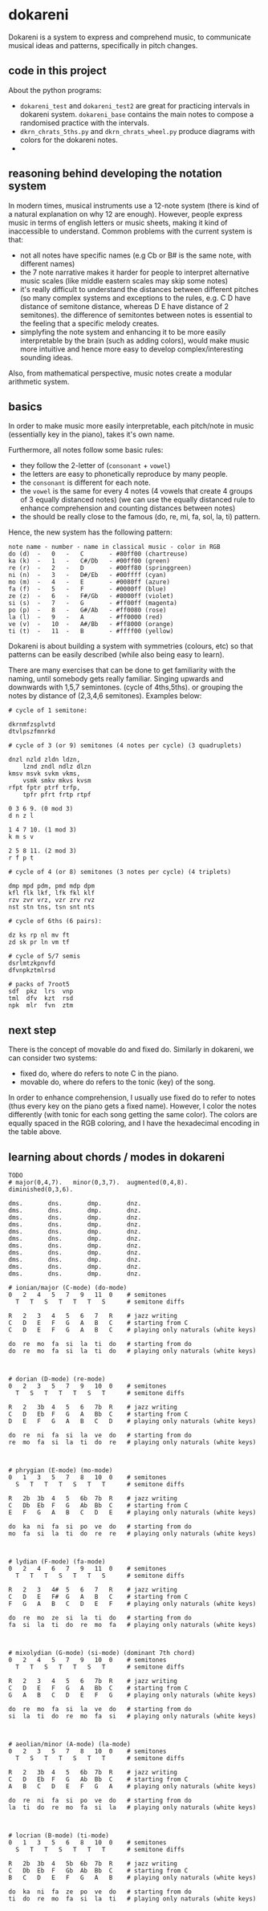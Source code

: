 # dokareni

Dokareni is a system to express and comprehend music, to communicate musical ideas and patterns, specifically in pitch changes. 

## code in this project

About the python programs:
* `dokareni_test` and `dokareni_test2` are great for practicing intervals in dokareni system. `dokareni_base` contains the main notes to compose a randomised practice with the intervals.
* `dkrn_chrats_5ths.py` and `dkrn_chrats_wheel.py` produce diagrams with colors for the dokareni notes.
* 

## reasoning behind developing the notation system

In modern times, musical instruments use a 12-note system (there is kind of a natural explanation on why 12 are enough). However, people express music in terms of english letters or music sheets, making it kind of inaccessible to understand. Common problems with the current system is that:
* not all notes have specific names (e.g Cb or B# is the same note, with different names)
* the 7 note narrative makes it harder for people to interpret alternative music scales (like middle eastern scales may skip some notes)
* it's really difficult to understand the distances between different pitches (so many complex systems and exceptions to the rules, e.g. C D have distance of semitone distance, whereas D E have distance of 2 semitones). the difference of semitontes between notes is essential to the feeling that a specific melody creates.
* simplyfing the note system and enhancing it to be more easily interpretable by the brain (such as adding colors), would make music more intuitive and hence more easy to develop complex/interesting sounding ideas.

Also, from mathematical perspective, music notes create a modular arithmetic system.

## basics

In order to make music more easily interpretable, each pitch/note in music (essentially key in the piano), takes it's own name. 

Furthermore, all notes follow some basic rules:
* they follow the 2-letter of (`consonant` + `vowel`)
* the letters are easy to phonetically reproduce by many people. 
* the `consonant` is different for each note.
* the `vowel` is the same for every 4 notes (4 vowels that create 4 groups of 3 equally distanced notes) (we can use the equally distanced rule to enhance comprehension and counting distances between notes) 
* the should be really close to the famous (do, re, mi, fa, sol, la, ti) pattern.

Hence, the new system has the following pattern:
```
note name - number - name in classical music - color in RGB
do (d)  -   0   -   C       - #80ff00 (chartreuse)
ka (k)  -   1   -   C#/Db   - #00ff00 (green)
re (r)  -   2   -   D       - #00ff80 (springgreen)
ni (n)  -   3   -   D#/Eb   - #00ffff (cyan)
mo (m)  -   4   -   E       - #0080ff (azure)
fa (f)  -   5   -   F       - #0000ff (blue)
ze (z)  -   6   -   F#/Gb   - #8000ff (violet)
si (s)  -   7   -   G       - #ff00ff (magenta)
po (p)  -   8   -   G#/Ab   - #ff0080 (rose)
la (l)  -   9   -   A       - #ff0000 (red)
ve (v)  -   10  -   A#/Bb   - #ff8000 (orange)
ti (t)  -   11  -   B       - #ffff00 (yellow)
```

Dokareni is about building a system with symmetries (colours, etc) so that patterns can be easily described (while also being easy to learn). 

There are many exercises that can be done to get familiarity with the naming, until somebody gets really familiar. Singing upwards and downwards with 1,5,7 semintones. (cycle of 4ths,5ths). or grouping the notes by distance of (2,3,4,6 semitones). Examples below: 

```
# cycle of 1 semitone:

dkrnmfzsplvtd 
dtvlpszfmnrkd

# cycle of 3 (or 9) semitones (4 notes per cycle) (3 quadruplets)

dnzl nzld zldn ldzn, 
    lznd zndl ndlz dlzn
kmsv msvk svkm vkms, 
    vsmk smkv mkvs kvsm 
rfpt fptr ptrf trfp,
    tpfr pfrt frtp rtpf

0 3 6 9. (0 mod 3)
d n z l

1 4 7 10. (1 mod 3)
k m s v 

2 5 8 11. (2 mod 3)
r f p t

# cycle of 4 (or 8) semitones (3 notes per cycle) (4 triplets)

dmp mpd pdm, pmd mdp dpm
kfl flk lkf, lfk fkl klf 
rzv zvr vrz, vzr zrv rvz
nst stn tns, tsn snt nts

# cycle of 6ths (6 pairs):

dz ks rp nl mv ft
zd sk pr ln vm tf

# cycle of 5/7 semis
dsrlmtzkpnvfd
dfvnpkztmlrsd

# packs of 7root5
sdf  pkz  lrs  vnp  
tml  dfv  kzt  rsd  
npk  mlr  fvn  ztm  
```

## next step

There is the concept of movable do and fixed do. Similarly in dokareni, we can consider two systems:
* fixed do, where do refers to note C in the piano. 
* movable do, where do refers to the tonic (key) of the song.

In order to enhance comprehension, I usually use fixed do to refer to notes (thus every key on the piano gets a fixed name). However, I color the notes differently (with tonic for each song getting the same color).
The colors are equally spaced in the RGB coloring, and I have the hexadecimal encoding in the table above.

## learning about chords / modes in dokareni

```
TODO
# major(0,4,7).   minor(0,3,7).  augmented(0,4,8).   diminished(0,3,6).

dms.       dns.       dmp.       dnz.
dms.       dns.       dmp.       dnz.
dms.       dns.       dmp.       dnz.
dms.       dns.       dmp.       dnz.
dms.       dns.       dmp.       dnz.
dms.       dns.       dmp.       dnz.
dms.       dns.       dmp.       dnz.
dms.       dns.       dmp.       dnz.
dms.       dns.       dmp.       dnz.
dms.       dns.       dmp.       dnz.
dms.       dns.       dmp.       dnz.

```


```
# ionian/major (C-mode) (do-mode)
0   2   4   5   7   9   11  0    # semitones
  T   T   S   T   T   T   S      # semitone diffs

R   2   3   4   5   6   7   R    # jazz writing
C   D   E   F   G   A   B   C    # starting from C 
C   D   E   F   G   A   B   C    # playing only naturals (white keys)

do  re  mo  fa  si  la  ti  do   # starting from do
do  re  mo  fa  si  la  ti  do   # playing only naturals (white keys)



# dorian (D-mode) (re-mode)
0   2   3   5   7   9   10  0    # semitones
  T   S   T   T   T   S   T      # semitone diffs

R   2   3b  4   5   6   7b  R    # jazz writing
C   D   Eb  F   G   A   Bb  C    # starting from C 
D   E   F   G   A   B   C   D    # playing only naturals (white keys)

do  re  ni  fa  si  la  ve  do   # starting from do
re  mo  fa  si  la  ti  do  re   # playing only naturals (white keys)



# phrygian (E-mode) (mo-mode)
0   1   3   5   7   8   10  0    # semitones
  S   T   T   T   S   T   T      # semitone diffs

R   2b  3b  4   5   6b  7b  R    # jazz writing
C   Db  Eb  F   G   Ab  Bb  C    # starting from C 
E   F   G   A   B   C   D   E    # playing only naturals (white keys)

do  ka  ni  fa  si  po  ve  do   # starting from do
mo  fa  si  la  ti  do  re  re   # playing only naturals (white keys)



# lydian (F-mode) (fa-mode)
0   2   4   6   7   9   11  0    # semitones
  T   T   T   S   T   T   S      # semitone diffs

R   2   3   4#  5   6   7   R    # jazz writing
C   D   E   F#  G   A   B   C    # starting from C 
F   G   A   B   C   D   E   F    # playing only naturals (white keys)

do  re  mo  ze  si  la  ti  do   # starting from do
fa  si  la  ti  do  re  mo  fa   # playing only naturals (white keys)



# mixolydian (G-mode) (si-mode) (dominant 7th chord)
0   2   4   5   7   9   10  0    # semitones
  T   T   S   T   T   S   T      # semitone diffs

R   2   3   4   5   6   7b  R    # jazz writing
C   D   E   F   G   A   Bb  C    # starting from C 
G   A   B   C   D   E   F   G    # playing only naturals (white keys)

do  re  mo  fa  si  la  ve  do   # starting from do
si  la  ti  do  re  mo  fa  si   # playing only naturals (white keys)



# aeolian/minor (A-mode) (la-mode)
0   2   3   5   7   8   10  0    # semitones
  T   S   T   T   S   T   T      # semitone diffs

R   2   3b  4   5   6b  7b  R    # jazz writing
C   D   Eb  F   G   Ab  Bb  C    # starting from C 
A   B   C   D   E   F   G   A    # playing only naturals (white keys)

do  re  ni  fa  si  po  ve  do   # starting from do
la  ti  do  re  mo  fa  si  la   # playing only naturals (white keys)



# locrian (B-mode) (ti-mode)
0   1   3   5   6   8   10  0    # semitones
  S   T   T   S   T   T   T      # semitone diffs

R   2b  3b  4   5b  6b  7b  R    # jazz writing
C   Db  Eb  F   Gb  Ab  Bb  C    # starting from C 
B   C   D   E   F   G   A   B    # playing only naturals (white keys)

do  ka  ni  fa  ze  po  ve  do   # starting from do
ti  do  re  mo  fa  si  la  ti   # playing only naturals (white keys)

```